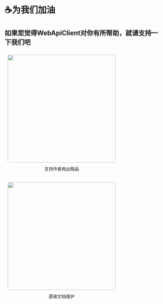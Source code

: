 ﻿# ☕为我们加油

## 如果您觉得WebApiClient对你有所帮助，就请支持一下我们吧

<div class="donation-container">
  <div class="donation-item">
    <img src="/donate2laojiu.png" width="350" />
    <p class="donation-text">支持作者再出精品</p>
  </div>
  <div class="donation-item">
    <img src="/donate2ezreal.png" width="350" />
     <p class="donation-text">感谢文档维护</p>
  </div>
</div>

<style>
.donation-container {
  display: flex;
  flex-wrap: wrap;
  /* justify-content: center; */
}

.donation-item {
  margin: 10px;
  display: flex;
  flex-direction: column;
  align-items: center;
}

.donation-text {
  margin-top: 10px;
}
</style>
